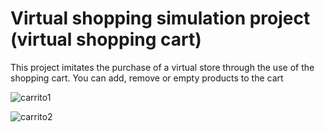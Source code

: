 # Virtual shopping simulation project (virtual shopping cart)

This project imitates the purchase of a virtual store through the use of the shopping cart.
You can add, remove or empty products to the cart

![carrito1](https://user-images.githubusercontent.com/106411246/198896038-dc53dad9-c6cf-4bfc-9652-976707db7e2f.jpg)

![carrito2](https://user-images.githubusercontent.com/106411246/198896044-de2ccaca-3750-4e00-9c93-c253b20bc4dd.jpg)
